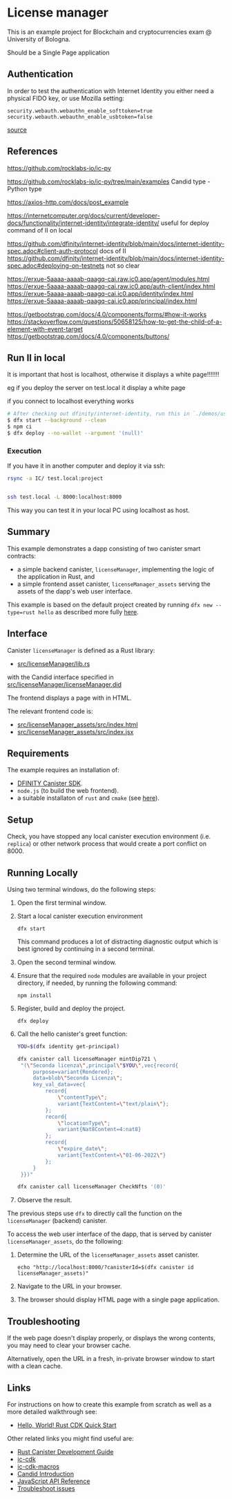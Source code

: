 # License manager

This is an example project for Blockchain and cryptocurrencies exam @ University of Bologna.

Should be a Single Page application

## Authentication

In order to test the authentication with Internet Identity you either need a physical FIDO key, or
use Mozilla setting:
```
security.webauth.webauthn_enable_softtoken=true
security.webauth.webauthn_enable_usbtoken=false
```

[source](https://stackoverflow.com/questions/52445624/how-to-use-webauthn-without-key-fob)


## References

https://github.com/rocklabs-io/ic-py

https://github.com/rocklabs-io/ic-py/tree/main/examples Candid type - Python type

https://axios-http.com/docs/post_example

https://internetcomputer.org/docs/current/developer-docs/functionality/internet-identity/integrate-identity/ useful for deploy command of II on local

https://github.com/dfinity/internet-identity/blob/main/docs/internet-identity-spec.adoc#client-auth-protocol docs of II
https://github.com/dfinity/internet-identity/blob/main/docs/internet-identity-spec.adoc#deploying-on-testnets not so clear

https://erxue-5aaaa-aaaab-qaagq-cai.raw.ic0.app/agent/modules.html
https://erxue-5aaaa-aaaab-qaagq-cai.raw.ic0.app/auth-client/index.html
https://erxue-5aaaa-aaaab-qaagq-cai.ic0.app/identity/index.html
https://erxue-5aaaa-aaaab-qaagq-cai.ic0.app/principal/index.html



https://getbootstrap.com/docs/4.0/components/forms/#how-it-works
https://stackoverflow.com/questions/50658125/how-to-get-the-child-of-a-element-with-event-target
https://getbootstrap.com/docs/4.0/components/buttons/

## Run II in local

It is important that host is localhost, otherwise it displays a white page!!!!!!!

eg if you deploy the server on test.local it display a white page

if you connect to localhost everything works

```bash
# After checking out dfinity/internet-identity, run this in `./demos/using-dev-build`:
$ dfx start --background --clean
$ npm ci
$ dfx deploy --no-wallet --argument '(null)'
```

### Execution

If you have it in another computer and deploy it via ssh:

```bash
rsync -a IC/ test.local:project


ssh test.local -L 8000:localhost:8000

```

This way you can test it in your local PC using localhost as host.

## Summary

This example demonstrates a dapp consisting of two canister smart contracts:

* a simple backend canister, `licenseManager`, implementing the logic of the application in Rust, and
* a simple frontend asset canister, `licenseManager_assets` serving the assets of the dapp's web user interface.

This example is based on the default project created by running
`dfx new --type=rust hello` as described more fully
[here](https://smartcontracts.org/docs/rust-guide/rust-quickstart.html).


## Interface

Canister `licenseManager` is defined as a Rust library:

* [src/licenseManager/lib.rs](src/licenseManager/lib.rs)

with the Candid interface specified in [src/licenseManager/licenseManager.did](src/licenseManager/licenseManager.did)

The frontend displays a page with in HTML.

The relevant frontend code is:

* [src/licenseManager_assets/src/index.html](src/licenseManager_assets/src/index.html)
* [src/licenseManager_assets/src/index.jsx](src/licenseManager_assets/src/index.js)


## Requirements

The example requires an installation of:

* [DFINITY Canister SDK](https://sdk.dfinity.org).
* `node.js` (to build the web frontend).
* a suitable installaton of `rust` and `cmake` (see [here](https://smartcontracts.org/docs/rust-guide/rust-quickstart.html#before-you-begin)).

## Setup

Check, you have stopped any local canister execution environment (i.e. `replica`) or other network process that would create a port conflict on 8000.

## Running Locally

Using two terminal windows, do the following steps:

1. Open the first terminal window.

1. Start a local canister execution environment

   ```text
   dfx start
   ```

   This command produces a lot of distracting diagnostic output which is best ignored by continuing in a second terminal.

1. Open the second terminal window.

1. Ensure that the required `node` modules are available in your project directory, if needed, by running the following command:

   ```text
   npm install
   ```

1. Register, build and deploy the project.

   ```text
   dfx deploy
   ```

1. Call the hello canister's greet function:

   ```bash
   YOU=$(dfx identity get-principal)
   
   dfx canister call licenseManager mintDip721 \
    "(\"Seconda licenza\",principal\"$YOU\",vec{record{
        purpose=variant{Rendered};
        data=blob\"Seconda Licenza\";
        key_val_data=vec{
            record{
                \"contentType\";
                variant{TextContent=\"text/plain\"};
            };
            record{
                \"locationType\";
                variant{Nat8Content=4:nat8}
            };
            record{
                \"expire_date\";
                variant{TextContent=\"01-06-2022\"}
            };
        }
    }})"
   
   dfx canister call licenseManager CheckNfts '(0)'
   ```

1. Observe the result.


The previous steps use `dfx` to directly call the function on the `licenseManager` (backend) canister.

To access the web user interface of the dapp, that is served by canister `licenseManager_assets`, do the following:

1. Determine the URL of the `licenseManager_assets` asset canister.

   ```text
   echo "http://localhost:8000/?canisterId=$(dfx canister id licenseManager_assets)"
   ```

1. Navigate to the URL in your browser.

2. The browser should display HTML page with a single page application.

## Troubleshooting

If the web page doesn't display properly, or displays the wrong contents,
you may need to clear your browser cache.

Alternatively, open the URL in a fresh, in-private browser window to start with a clean cache.

## Links

For instructions on how to create this example from scratch as well as a more detailed walkthrough see:

- [Hello, World! Rust CDK Quick Start](https://smartcontracts.org/docs/rust-guide/rust-quickstart.html)

Other related links you might find useful are:

- [Rust Canister Development Guide](https://smartcontracts.org/docs/rust-guide/rust-intro.html)
- [ic-cdk](https://docs.rs/ic-cdk)
- [ic-cdk-macros](https://docs.rs/ic-cdk-macros)
- [Candid Introduction](https://smartcontracts.org/docs/candid-guide/candid-intro.html)
- [JavaScript API Reference](https://erxue-5aaaa-aaaab-qaagq-cai.raw.ic0.app)
- [Troubleshoot issues](https://smartcontracts.org/docs/developers-guide/troubleshooting.html)

